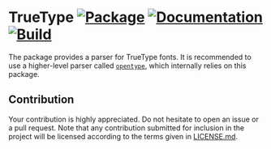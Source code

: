 # TrueType [![Package][package-img]][package-url] [![Documentation][documentation-img]][documentation-url] [![Build][build-img]][build-url]

The package provides a parser for TrueType fonts. It is recommended to use a
higher-level parser called [`opentype`][opentype], which internally relies on
this package.

## Contribution

Your contribution is highly appreciated. Do not hesitate to open an issue or a
pull request. Note that any contribution submitted for inclusion in the project
will be licensed according to the terms given in [LICENSE.md](LICENSE.md).

[opentype]: https://github.com/bodoni/opentype

[build-img]: https://github.com/bodoni/truetype/actions/workflows/build.yml/badge.svg
[build-url]: https://github.com/bodoni/truetype/actions/workflows/build.yml
[documentation-img]: https://docs.rs/truetype/badge.svg
[documentation-url]: https://docs.rs/truetype
[package-img]: https://img.shields.io/crates/v/truetype.svg
[package-url]: https://crates.io/crates/truetype
